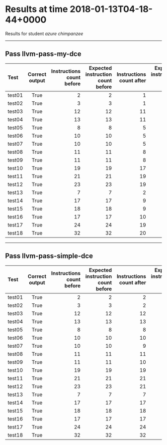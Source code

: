# Results at time 2018-01-13T04-18-44+0000

Results for student *azure chimpanzee*

* * * 

## Pass llvm-pass-my-dce

Test|Correct output|Instructions count before|Expected instruction count before|Instructions count after|Expected instruction count after|Volatile instructions before DCE|Volatile instructions after DCE
:------|:-----:|------:|------:|------:|------:|------:|------:
test01|True|2|2|1|2|0|0
test02|True|3|3|1|2|0|0
test03|True|12|12|11|12|0|0
test04|True|13|13|11|13|0|0
test05|True|8|8|5|7|0|0
test06|True|10|10|5|9|0|0
test07|True|10|10|5|8|0|0
test08|True|11|11|8|11|0|0
test09|True|11|11|8|10|0|0
test10|True|19|19|17|18|0|0
test11|True|21|21|19|20|0|0
test12|True|23|23|19|20|0|0
test13|True|7|7|2|7|1|0
test14|True|17|17|9|17|2|0
test15|True|18|18|9|18|2|0
test16|True|17|17|10|17|2|0
test17|True|24|24|19|23|1|0
test18|True|32|32|20|32|3|0


* * * 

## Pass llvm-pass-simple-dce

Test|Correct output|Instructions count before|Expected instruction count before|Instructions count after|Expected instruction count after|Volatile instructions before DCE|Volatile instructions after DCE
:------|:-----:|------:|------:|------:|------:|------:|------:
test01|True|2|2|2|2|0|0
test02|True|3|3|2|2|0|0
test03|True|12|12|12|12|0|0
test04|True|13|13|13|13|0|0
test05|True|8|8|8|8|0|0
test06|True|10|10|10|10|0|0
test07|True|10|10|9|9|0|0
test08|True|11|11|11|11|0|0
test09|True|11|11|10|10|0|0
test10|True|19|19|19|19|0|0
test11|True|21|21|21|21|0|0
test12|True|23|23|21|21|0|0
test13|True|7|7|7|7|1|1
test14|True|17|17|17|17|2|2
test15|True|18|18|18|18|2|2
test16|True|17|17|17|17|2|2
test17|True|24|24|24|24|1|1
test18|True|32|32|32|32|3|3


